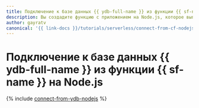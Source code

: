 ```yaml
---
title: Подключение к базе данных {{ ydb-full-name }} из функции {{ sf-name }} на Node.js
description: Вы создадите функцию с приложением на Node.js, которое выполняет простой запрос к базе данных {{ ydb-short-name }}. Развертывание приложения осуществляется с помощью Bash-скриптов, для компиляции используется команда `tcs`.
author: gayratv
canonical: '{{ link-docs }}/tutorials/serverless/connect-from-cf-nodejs'
---
```


# Подключение к базе данных {{ ydb-full-name }} из функции {{ sf-name }} на Node.js

{% include [connect-from-ydb-nodejs](../../_tutorials/serverless/connect-from-cf-nodejs.md) %}
